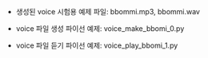 * 생성된 voice 시험용 예제 파일: bbommi.mp3, bbommi.wav

* voice 파일 생성 파이선 예제: voice_make_bbomi_0.py

* voice 파일 듣기 파이선 예제: voice_play_bbomi_1.py

